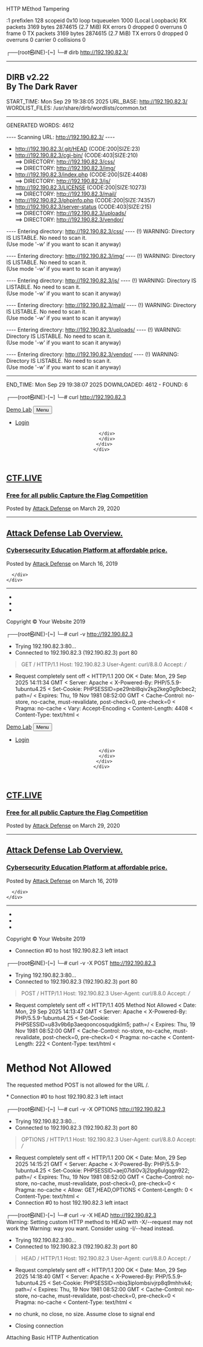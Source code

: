 HTTP MEthod Tampering

:1  prefixlen 128  scopeid 0x10<host>
        loop  txqueuelen 1000  (Local Loopback)
        RX packets 3169  bytes 2874615 (2.7 MiB)
        RX errors 0  dropped 0  overruns 0  frame 0
        TX packets 3169  bytes 2874615 (2.7 MiB)
        TX errors 0  dropped 0 overruns 0  carrier 0  collisions 0


┌──(root㉿INE)-[~]
└─# dirb http://192.190.82.3/

-----------------
DIRB v2.22    
By The Dark Raver
-----------------

START_TIME: Mon Sep 29 19:38:05 2025
URL_BASE: http://192.190.82.3/
WORDLIST_FILES: /usr/share/dirb/wordlists/common.txt

-----------------

GENERATED WORDS: 4612                                                          

---- Scanning URL: http://192.190.82.3/ ----
+ http://192.190.82.3/.git/HEAD (CODE:200|SIZE:23)                                                                                                                                        
+ http://192.190.82.3/cgi-bin/ (CODE:403|SIZE:210)                                                                                                                                        
==> DIRECTORY: http://192.190.82.3/css/                                                                                                                                                   
==> DIRECTORY: http://192.190.82.3/img/                                                                                                                                                   
+ http://192.190.82.3/index.php (CODE:200|SIZE:4408)                                                                                                                                      
==> DIRECTORY: http://192.190.82.3/js/                                                                                                                                                    
+ http://192.190.82.3/LICENSE (CODE:200|SIZE:10273)                                                                                                                                       
==> DIRECTORY: http://192.190.82.3/mail/                                                                                                                                                  
+ http://192.190.82.3/phpinfo.php (CODE:200|SIZE:74357)                                                                                                                                   
+ http://192.190.82.3/server-status (CODE:403|SIZE:215)                                                                                                                                   
==> DIRECTORY: http://192.190.82.3/uploads/                                                                                                                                               
==> DIRECTORY: http://192.190.82.3/vendor/                                                                                                                                                
                                                                                                                                                                                          
---- Entering directory: http://192.190.82.3/css/ ----
(!) WARNING: Directory IS LISTABLE. No need to scan it.                        
    (Use mode '-w' if you want to scan it anyway)
                                                                                                                                                                                          
---- Entering directory: http://192.190.82.3/img/ ----
(!) WARNING: Directory IS LISTABLE. No need to scan it.                        
    (Use mode '-w' if you want to scan it anyway)
                                                                                                                                                                                          
---- Entering directory: http://192.190.82.3/js/ ----
(!) WARNING: Directory IS LISTABLE. No need to scan it.                        
    (Use mode '-w' if you want to scan it anyway)
                                                                                                                                                                                          
---- Entering directory: http://192.190.82.3/mail/ ----
(!) WARNING: Directory IS LISTABLE. No need to scan it.                        
    (Use mode '-w' if you want to scan it anyway)
                                                                                                                                                                                          
---- Entering directory: http://192.190.82.3/uploads/ ----
(!) WARNING: Directory IS LISTABLE. No need to scan it.                        
    (Use mode '-w' if you want to scan it anyway)
                                                                                                                                                                                          
---- Entering directory: http://192.190.82.3/vendor/ ----
(!) WARNING: Directory IS LISTABLE. No need to scan it.                        
    (Use mode '-w' if you want to scan it anyway)
                                                                               
-----------------
END_TIME: Mon Sep 29 19:38:07 2025
DOWNLOADED: 4612 - FOUND: 6

┌──(root㉿INE)-[~]
└─# curl http://192.190.82.3                                                                                                                                                               

<!DOCTYPE html>
<html lang="en">

<head>

  <meta charset="utf-8">
  <meta name="viewport" content="width=device-width, initial-scale=1, shrink-to-fit=no">
  <meta name="description" content="">
  <meta name="author" content="">

  <title>Attack Defense Demo Blog</title>

  <!-- Bootstrap core CSS -->
  <link href="vendor/bootstrap/css/bootstrap.min.css" rel="stylesheet">

  <!-- Custom fonts for this template -->
  <link href="vendor/fontawesome-free/css/all.min.css" rel="stylesheet" type="text/css">
  <!-- <link href='css/lora.css' rel='stylesheet' type='text/css'> -->
  <!-- <link href='css/open-sans.css' rel='stylesheet' type='text/css'> -->

  <!-- Custom styles for this template -->
  <link href="css/clean-blog.min.css" rel="stylesheet">

</head>

<body>

  <!-- Navigation -->
  <nav class="navbar navbar-expand-lg navbar-light fixed-top" id="mainNav">
    <div class="container">
      <a class="navbar-brand" href="index.php">Demo Lab</a>
      <button class="navbar-toggler navbar-toggler-right" type="button" data-toggle="collapse" data-target="#navbarResponsive" aria-controls="navbarResponsive" aria-expanded="false" aria-label="Toggle navigation">
        Menu
        <i class="fas fa-bars"></i>
      </button>
      <div class="collapse navbar-collapse" id="navbarResponsive">
        <ul class="navbar-nav ml-auto">
          <li class="nav-item">
            <a class="nav-link" href="login.php"> Login </a>          </li>
        </ul>
      </div>
    </div>
  </nav>

  <!-- Page Header -->
  <header class="masthead" style="background-image: url('img/home-bg.jpg')">
    <div class="overlay"></div>
    <div class="container">
      <div class="row">
        <div class="col-lg-8 col-md-10 mx-auto">
          <div class="site-heading">
            
          </div>  
        </div>
      </div>
    </div>
  </header>

  <!-- Main Content -->
  <div class="container">
    <div class="row">
      <div class="col-lg-8 col-md-10 mx-auto">
        <div class="post-preview">
          <a href="post.php">
            <h2 class="post-title">
              CTF.LIVE 
            </h2>
            <h3 class="post-subtitle">
              Free for all public Capture the Flag Competition
            </h3>
          </a>
          <p class="post-meta">Posted by
            <a href="#">Attack Defense</a>
            on March 29, 2020</p>
        </div>
        <hr>
        <div class="post-preview">
          <a href="post.php">
            <h2 class="post-title">
              Attack Defense Lab Overview. 
            </h2>
            <h3 class="post-subtitle">
              Cybersecurity Education Platform at affordable price.
            </h3>
          </a>
          <p class="post-meta">Posted by
            <a href="#">Attack Defense</a>
            on March 16, 2019</p>
        </div>
       
      </div>
    </div>
  </div>

  <hr>

  <!-- Footer -->
  <footer>
    <div class="container">
      <div class="row">
        <div class="col-lg-8 col-md-10 mx-auto">
          <ul class="list-inline text-center">
            <li class="list-inline-item">
              <a href="#">
                <span class="fa-stack fa-lg">
                  <i class="fas fa-circle fa-stack-2x"></i>
                  <i class="fab fa-twitter fa-stack-1x fa-inverse"></i>
                </span>
              </a>
            </li>
            <li class="list-inline-item">
              <a href="#">
                <span class="fa-stack fa-lg">
                  <i class="fas fa-circle fa-stack-2x"></i>
                  <i class="fab fa-facebook-f fa-stack-1x fa-inverse"></i>
                </span>
              </a>
            </li>
            <li class="list-inline-item">
              <a href="#">
                <span class="fa-stack fa-lg">
                  <i class="fas fa-circle fa-stack-2x"></i>
                  <i class="fab fa-github fa-stack-1x fa-inverse"></i>
                </span>
              </a>
            </li>
          </ul>
          <p class="copyright text-muted">Copyright &copy; Your Website 2019</p>
        </div>
      </div>
    </div>
  </footer>

  <!-- Bootstrap core JavaScript -->
  <script src="vendor/jquery/jquery.min.js"></script>
  <script src="vendor/bootstrap/js/bootstrap.bundle.min.js"></script>

  <!-- Custom scripts for this template -->
  <script src="js/clean-blog.min.js"></script>

</body>

</html>


┌──(root㉿INE)-[~]
└─# curl -v http://192.190.82.3                                                                                                                                                            
*   Trying 192.190.82.3:80...
* Connected to 192.190.82.3 (192.190.82.3) port 80
> GET / HTTP/1.1
> Host: 192.190.82.3
> User-Agent: curl/8.8.0
> Accept: */*
> 
* Request completely sent off
< HTTP/1.1 200 OK
< Date: Mon, 29 Sep 2025 14:11:34 GMT
< Server: Apache
< X-Powered-By: PHP/5.5.9-1ubuntu4.25
< Set-Cookie: PHPSESSID=pe29nbl8qiv2kg2keg0g9cbec2; path=/
< Expires: Thu, 19 Nov 1981 08:52:00 GMT
< Cache-Control: no-store, no-cache, must-revalidate, post-check=0, pre-check=0
< Pragma: no-cache
< Vary: Accept-Encoding
< Content-Length: 4408
< Content-Type: text/html
< 

<!DOCTYPE html>
<html lang="en">

<head>

  <meta charset="utf-8">
  <meta name="viewport" content="width=device-width, initial-scale=1, shrink-to-fit=no">
  <meta name="description" content="">
  <meta name="author" content="">

  <title>Attack Defense Demo Blog</title>

  <!-- Bootstrap core CSS -->
  <link href="vendor/bootstrap/css/bootstrap.min.css" rel="stylesheet">

  <!-- Custom fonts for this template -->
  <link href="vendor/fontawesome-free/css/all.min.css" rel="stylesheet" type="text/css">
  <!-- <link href='css/lora.css' rel='stylesheet' type='text/css'> -->
  <!-- <link href='css/open-sans.css' rel='stylesheet' type='text/css'> -->

  <!-- Custom styles for this template -->
  <link href="css/clean-blog.min.css" rel="stylesheet">

</head>

<body>

  <!-- Navigation -->
  <nav class="navbar navbar-expand-lg navbar-light fixed-top" id="mainNav">
    <div class="container">
      <a class="navbar-brand" href="index.php">Demo Lab</a>
      <button class="navbar-toggler navbar-toggler-right" type="button" data-toggle="collapse" data-target="#navbarResponsive" aria-controls="navbarResponsive" aria-expanded="false" aria-label="Toggle navigation">
        Menu
        <i class="fas fa-bars"></i>
      </button>
      <div class="collapse navbar-collapse" id="navbarResponsive">
        <ul class="navbar-nav ml-auto">
          <li class="nav-item">
            <a class="nav-link" href="login.php"> Login </a>          </li>
        </ul>
      </div>
    </div>
  </nav>

  <!-- Page Header -->
  <header class="masthead" style="background-image: url('img/home-bg.jpg')">
    <div class="overlay"></div>
    <div class="container">
      <div class="row">
        <div class="col-lg-8 col-md-10 mx-auto">
          <div class="site-heading">
            
          </div>  
        </div>
      </div>
    </div>
  </header>

  <!-- Main Content -->
  <div class="container">
    <div class="row">
      <div class="col-lg-8 col-md-10 mx-auto">
        <div class="post-preview">
          <a href="post.php">
            <h2 class="post-title">
              CTF.LIVE 
            </h2>
            <h3 class="post-subtitle">
              Free for all public Capture the Flag Competition
            </h3>
          </a>
          <p class="post-meta">Posted by
            <a href="#">Attack Defense</a>
            on March 29, 2020</p>
        </div>
        <hr>
        <div class="post-preview">
          <a href="post.php">
            <h2 class="post-title">
              Attack Defense Lab Overview. 
            </h2>
            <h3 class="post-subtitle">
              Cybersecurity Education Platform at affordable price.
            </h3>
          </a>
          <p class="post-meta">Posted by
            <a href="#">Attack Defense</a>
            on March 16, 2019</p>
        </div>
       
      </div>
    </div>
  </div>

  <hr>

  <!-- Footer -->
  <footer>
    <div class="container">
      <div class="row">
        <div class="col-lg-8 col-md-10 mx-auto">
          <ul class="list-inline text-center">
            <li class="list-inline-item">
              <a href="#">
                <span class="fa-stack fa-lg">
                  <i class="fas fa-circle fa-stack-2x"></i>
                  <i class="fab fa-twitter fa-stack-1x fa-inverse"></i>
                </span>
              </a>
            </li>
            <li class="list-inline-item">
              <a href="#">
                <span class="fa-stack fa-lg">
                  <i class="fas fa-circle fa-stack-2x"></i>
                  <i class="fab fa-facebook-f fa-stack-1x fa-inverse"></i>
                </span>
              </a>
            </li>
            <li class="list-inline-item">
              <a href="#">
                <span class="fa-stack fa-lg">
                  <i class="fas fa-circle fa-stack-2x"></i>
                  <i class="fab fa-github fa-stack-1x fa-inverse"></i>
                </span>
              </a>
            </li>
          </ul>
          <p class="copyright text-muted">Copyright &copy; Your Website 2019</p>
        </div>
      </div>
    </div>
  </footer>

  <!-- Bootstrap core JavaScript -->
  <script src="vendor/jquery/jquery.min.js"></script>
  <script src="vendor/bootstrap/js/bootstrap.bundle.min.js"></script>

  <!-- Custom scripts for this template -->
  <script src="js/clean-blog.min.js"></script>

</body>

</html>

* Connection #0 to host 192.190.82.3 left intact

┌──(root㉿INE)-[~]
└─# curl -v -X POST http://192.190.82.3                                                                                                                                                    
*   Trying 192.190.82.3:80...
* Connected to 192.190.82.3 (192.190.82.3) port 80
> POST / HTTP/1.1
> Host: 192.190.82.3
> User-Agent: curl/8.8.0
> Accept: */*
> 
* Request completely sent off
< HTTP/1.1 405 Method Not Allowed
< Date: Mon, 29 Sep 2025 14:13:47 GMT
< Server: Apache
< X-Powered-By: PHP/5.5.9-1ubuntu4.25
< Set-Cookie: PHPSESSID=u83v9b6p3aeqooncosqudgklm5; path=/
< Expires: Thu, 19 Nov 1981 08:52:00 GMT
< Cache-Control: no-store, no-cache, must-revalidate, post-check=0, pre-check=0
< Pragma: no-cache
< Content-Length: 222
< Content-Type: text/html
< 
<!DOCTYPE HTML PUBLIC "-//IETF//DTD HTML 2.0//EN">
<html><head>
<title>405 Method Not Allowed</title>
</head><body>
<h1>Method Not Allowed</h1>
<p>The requested method POST is not allowed for the URL /.</p>
</body></html>
* Connection #0 to host 192.190.82.3 left intact

┌──(root㉿INE)-[~]
└─# curl -v -X OPTIONS http://192.190.82.3                                                                                                                                           
*   Trying 192.190.82.3:80...
* Connected to 192.190.82.3 (192.190.82.3) port 80
> OPTIONS / HTTP/1.1
> Host: 192.190.82.3
> User-Agent: curl/8.8.0
> Accept: */*
> 
* Request completely sent off
< HTTP/1.1 200 OK
< Date: Mon, 29 Sep 2025 14:15:21 GMT
< Server: Apache
< X-Powered-By: PHP/5.5.9-1ubuntu4.25
< Set-Cookie: PHPSESSID=aej07ldi0v3j2lpg6ulgqgn922; path=/
< Expires: Thu, 19 Nov 1981 08:52:00 GMT
< Cache-Control: no-store, no-cache, must-revalidate, post-check=0, pre-check=0
< Pragma: no-cache
< Allow: GET,HEAD,OPTIONS
< Content-Length: 0
< Content-Type: text/html
< 
* Connection #0 to host 192.190.82.3 left intact

┌──(root㉿INE)-[~]
└─# curl -v -X HEAD http://192.190.82.3                                                                                                                                         
Warning: Setting custom HTTP method to HEAD with -X/--request may not work the 
Warning: way you want. Consider using -I/--head instead.
*   Trying 192.190.82.3:80...
* Connected to 192.190.82.3 (192.190.82.3) port 80
> HEAD / HTTP/1.1
> Host: 192.190.82.3
> User-Agent: curl/8.8.0
> Accept: */*
> 
* Request completely sent off
< HTTP/1.1 200 OK
< Date: Mon, 29 Sep 2025 14:18:40 GMT
< Server: Apache
< X-Powered-By: PHP/5.5.9-1ubuntu4.25
< Set-Cookie: PHPSESSID=nbiq3iplombsivjrp8q9mhhvk4; path=/
< Expires: Thu, 19 Nov 1981 08:52:00 GMT
< Cache-Control: no-store, no-cache, must-revalidate, post-check=0, pre-check=0
< Pragma: no-cache
< Content-Type: text/html
< 
* no chunk, no close, no size. Assume close to signal end

* Closing connection


Attaching  Basic HTTP Authentication


